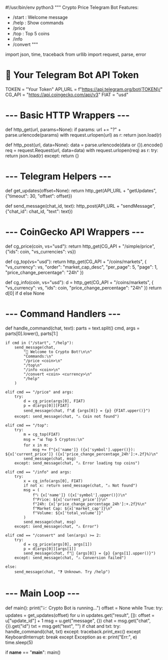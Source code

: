 #!/usr/bin/env python3
"""
Crypto Price Telegram Bot
Features:
- /start : Welcome message
- /help  : Show commands
- /price <coin>
- /top   : Top 5 coins
- /info <coin>
- /convert <coin> <currency>
"""

import json, time, traceback
from urllib import request, parse, error

# 🔑 Your Telegram Bot API Token
TOKEN = "Your Token"
API_URL = f"https://api.telegram.org/bot{TOKEN}/"
CG_API = "https://api.coingecko.com/api/v3"
FIAT = "usd"

# --- Basic HTTP Wrappers ---
def http_get(url, params=None):
    if params: url += "?" + parse.urlencode(params)
    with request.urlopen(url) as r:
        return json.load(r)

def http_post(url, data=None):
    data = parse.urlencode(data or {}).encode()
    req = request.Request(url, data=data)
    with request.urlopen(req) as r:
        try: return json.load(r)
        except: return {}

# --- Telegram Helpers ---
def get_updates(offset=None):
    return http_get(API_URL + "getUpdates", {"timeout": 30, "offset": offset})

def send_message(chat_id, text):
    http_post(API_URL + "sendMessage", {"chat_id": chat_id, "text": text})

# --- CoinGecko API Wrappers ---
def cg_price(coin, vs="usd"):
    return http_get(CG_API + "/simple/price", {"ids": coin, "vs_currencies": vs})

def cg_top(vs="usd"):
    return http_get(CG_API + "/coins/markets", {
        "vs_currency": vs, "order": "market_cap_desc",
        "per_page": 5, "page": 1, "price_change_percentage": "24h"
    })

def cg_info(coin, vs="usd"):
    d = http_get(CG_API + "/coins/markets", {
        "vs_currency": vs, "ids": coin, "price_change_percentage": "24h"
    })
    return d[0] if d else None

# --- Command Handlers ---
def handle_command(chat, text):
    parts = text.split()
    cmd, args = parts[0].lower(), parts[1:]

    if cmd in ("/start", "/help"):
        send_message(chat,
            "👋 Welcome to Crypto Bot!\n\n"
            "Commands:\n"
            "/price <coin>\n"
            "/top\n"
            "/info <coin>\n"
            "/convert <coin> <currency>\n"
            "/help"
        )

    elif cmd == "/price" and args:
        try:
            d = cg_price(args[0], FIAT)
            p = d[args[0]][FIAT]
            send_message(chat, f"💰 {args[0]} = {p} {FIAT.upper()}")
        except: send_message(chat, "⚠️ Coin not found")

    elif cmd == "/top":
        try:
            m = cg_top(FIAT)
            msg = "📊 Top 5 Cryptos:\n"
            for x in m:
                msg += f"{x['name']} ({x['symbol'].upper()}): ${x['current_price']} ({x['price_change_percentage_24h']:+.2f}%)\n"
            send_message(chat, msg)
        except: send_message(chat, "⚠️ Error loading top coins")

    elif cmd == "/info" and args:
        try:
            x = cg_info(args[0], FIAT)
            if not x: return send_message(chat, "⚠️ Not found")
            msg = (
                f"ℹ️ {x['name']} ({x['symbol'].upper()})\n"
                f"Price: ${x['current_price']}\n"
                f"24h: {x['price_change_percentage_24h']:+.2f}%\n"
                f"Market Cap: ${x['market_cap']}\n"
                f"Volume: ${x['total_volume']}"
            )
            send_message(chat, msg)
        except: send_message(chat, "⚠️ Error")

    elif cmd == "/convert" and len(args) >= 2:
        try:
            d = cg_price(args[0], args[1])
            p = d[args[0]][args[1]]
            send_message(chat, f"🔄 {args[0]} = {p} {args[1].upper()}")
        except: send_message(chat, "⚠️ Conversion failed")

    else:
        send_message(chat, "❓ Unknown. Try /help")

# --- Main Loop ---
def main():
    print("💹 Crypto Bot is running...")
    offset = None
    while True:
        try:
            updates = get_updates(offset)
            for u in updates.get("result", []):
                offset = u["update_id"] + 1
                msg = u.get("message", {})
                chat = msg.get("chat", {}).get("id")
                txt = msg.get("text", "")
                if chat and txt:
                    try: handle_command(chat, txt)
                    except: traceback.print_exc()
        except KeyboardInterrupt:
            break
        except Exception as e:
            print("Err:", e)
            time.sleep(5)

if __name__ == "__main__":
    main()
